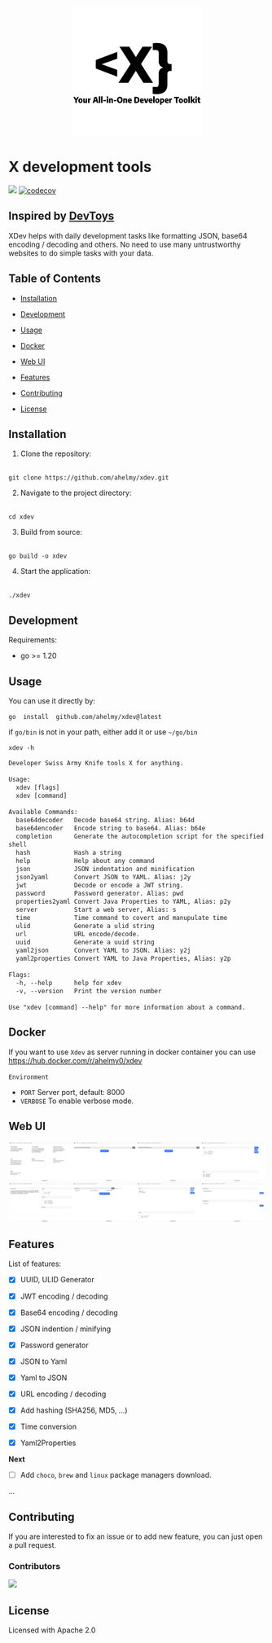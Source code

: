 <p align="center">
  <img src="logo-slogan.png" width="256"/>
</p>

# X development tools
[![](https://dcbadge.vercel.app/api/server/HwBWUSRUew)](https://discord.com/invite/HwBWUSRUew)
[![codecov](https://codecov.io/gh/ahelmy/xdev/graph/badge.svg?token=INCX6KXGD7)](https://codecov.io/gh/ahelmy/xdev)
  

## Inspired by [DevToys](https://github.com/veler/DevToys)

XDev helps with daily development tasks like formatting JSON, base64 encoding / decoding and others. No need to use many untrustworthy websites to do simple tasks with your data.

  

## Table of Contents

  

- [Installation](#installation)

- [Development](#development)

- [Usage](#usage)

- [Docker](#docker)

- [Web UI](#web-ui)

- [Features](#features)

- [Contributing](#contributing)

- [License](#license)

  

## Installation

  

1. Clone the repository:

```shell

git clone https://github.com/ahelmy/xdev.git

```

  

2. Navigate to the project directory:

```shell

cd xdev

```

  

3. Build from source:

```shell

go build -o xdev

```

  

4. Start the application:

```shell

./xdev

```

## Development

Requirements:
- go >= 1.20

## Usage

You can use it directly by:  
```shell
go  install  github.com/ahelmy/xdev@latest
```

if `go/bin` is not in your path, either add it or use `~/go/bin`
```shell
xdev -h
```

```shell
Developer Swiss Army Knife tools X for anything.

Usage:
  xdev [flags]
  xdev [command]

Available Commands:
  base64decoder   Decode base64 string. Alias: b64d
  base64encoder   Encode string to base64. Alias: b64e
  completion      Generate the autocompletion script for the specified shell
  hash            Hash a string
  help            Help about any command
  json            JSON indentation and minification
  json2yaml       Convert JSON to YAML. Alias: j2y
  jwt             Decode or encode a JWT string.
  password        Password generator. Alias: pwd
  properties2yaml Convert Java Properties to YAML, Alias: p2y
  server          Start a web server, Alias: s
  time            Time command to covert and manupulate time
  ulid            Generate a ulid string
  url             URL encode/decode.
  uuid            Generate a uuid string
  yaml2json       Convert YAML to JSON. Alias: y2j
  yaml2properties Convert YAML to Java Properties, Alias: y2p

Flags:
  -h, --help      help for xdev
  -v, --version   Print the version number

Use "xdev [command] --help" for more information about a command.
```
## Docker

If you want to use `Xdev` as server running in docker container you can use https://hub.docker.com/r/ahelmy0/xdev

`Environment`
- `PORT` Server port, default: 8000
- `VERBOSE` To enable verbose mode.

## Web UI

<img src="screenshots/home.png" width="25%"/><img src="screenshots/uuid.png" width="25%"/><img src="screenshots/ulid.png" width="25%"/><img src="screenshots/json.png" width="25%"/><img src="screenshots/jwt.png" width="25%"/><img src="screenshots/password.png" width="25%"/><img src="screenshots/yaml.png" width="25%"/><img src="screenshots/base64.png" width="25%"/>

## Features

List of features:

- [X] UUID, ULID Generator

- [X] JWT encoding / decoding

- [X] Base64 encoding / decoding

- [X] JSON indention / minifying

- [X] Password generator  

- [X] JSON to Yaml

- [X] Yaml to JSON

- [X] URL encoding / decoding

- [X] Add hashing (SHA256, MD5, ...)

- [X] Time conversion

- [X] Yaml2Properties

**Next**

- [ ] Add `choco`, `brew` and `linux` package managers download.

...

  

## Contributing


If you are interested to fix an issue or to add new feature, you can just open a pull request.

### Contributors
<a href = "https://github.com/ahelmy/xdev/graphs/contributors">
  <img src = "https://contrib.rocks/image?repo=ahelmy/xdev2"/>
</a>


## License

  

Licensed with Apache 2.0
